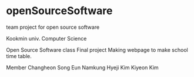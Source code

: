# openSourceSoftware

team project for open source software

Kookmin univ. Computer Science

Open Source Software class
Final project
Making webpage to make school time table.

Member
Changheon Song
Eun Namkung
Hyeji Kim
Kiyeon Kim

